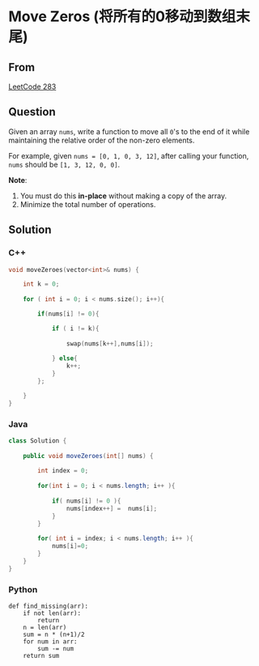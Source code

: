 # Move Zeros (将所有的0移动到数组末尾)



## From

[LeetCode 283](https://leetcode.com/problems/move-zeroes/description/)



## Question

Given an array `nums`, write a function to move all `0`'s to the end of it while maintaining the relative order of the non-zero elements.

For example, given `nums = [0, 1, 0, 3, 12]`, after calling your function, `nums` should be `[1, 3, 12, 0, 0]`.

**Note**:

1. You must do this **in-place** without making a copy of the array.
2. Minimize the total number of operations.



## Solution  

### C++

```c++
void moveZeroes(vector<int>& nums) {

    int k = 0;
    
    for ( int i = 0; i < nums.size(); i++){

        if(nums[i] != 0){

            if ( i != k){
                
                swap(nums[k++],nums[i]);
                
            } else{
                k++;
            }
        };

    }
}
```

### Java

```java
class Solution {
    
    public void moveZeroes(int[] nums) {
        
        int index = 0;
        
        for(int i = 0; i < nums.length; i++ ){
            
            if( nums[i] != 0 ){
                nums[index++] =  nums[i];
            }
        }
        
        for( int i = index; i < nums.length; i++ ){
            nums[i]=0;
        }
    }
}
```
### Python

```
def find_missing(arr):
    if not len(arr):
        return
    n = len(arr)
    sum = n * (n+1)/2
    for num in arr:
        sum -= num
    return sum
```

